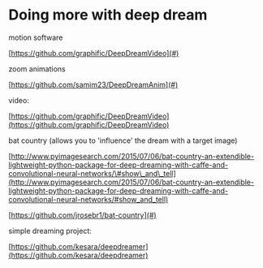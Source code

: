 # Doing more with deep dream

motion software

[https://github.com/graphific/DeepDreamVideo](#)

zoom animations

[https://github.com/samim23/DeepDreamAnim](#)

video:

[https://github.com/graphific/DeepDreamVideo](https://github.com/graphific/DeepDreamVideo)

bat country \(allows you to 'influence' the dream with a target image\)

[http://www.pyimagesearch.com/2015/07/06/bat-country-an-extendible-lightweight-python-package-for-deep-dreaming-with-caffe-and-convolutional-neural-networks/\#show\_and\_tell](http://www.pyimagesearch.com/2015/07/06/bat-country-an-extendible-lightweight-python-package-for-deep-dreaming-with-caffe-and-convolutional-neural-networks/#show_and_tell)

[https://github.com/jrosebr1/bat-country](#)

simple dreaming project:

[https://github.com/kesara/deepdreamer](https://github.com/kesara/deepdreamer)

